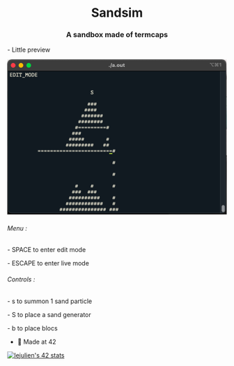 <h1 align="center">Sandsim</h1>
<h3 align="center">A sandbox made of termcaps</h3>

<p> - Little preview</p>

![sandbox](sandbox.png)

<h6>  Menu :</h6>
<p>   - SPACE to enter edit mode</p>
<p>   - ESCAPE to enter live mode</p>
<h6>  Controls :</h6>
<p>   - s to summon 1 sand particle</p>
<p>   - S to place a sand generator</p>
<p>   - b to place blocs</p>

- 🌱 Made at 42

[![lejulien's 42 stats](https://badge42.vercel.app/api/v2/cl1p1um7j014409mnrr06xt8z/stats?cursusId=21&coalitionId=12)](https://github.com/JaeSeoKim/badge42)
